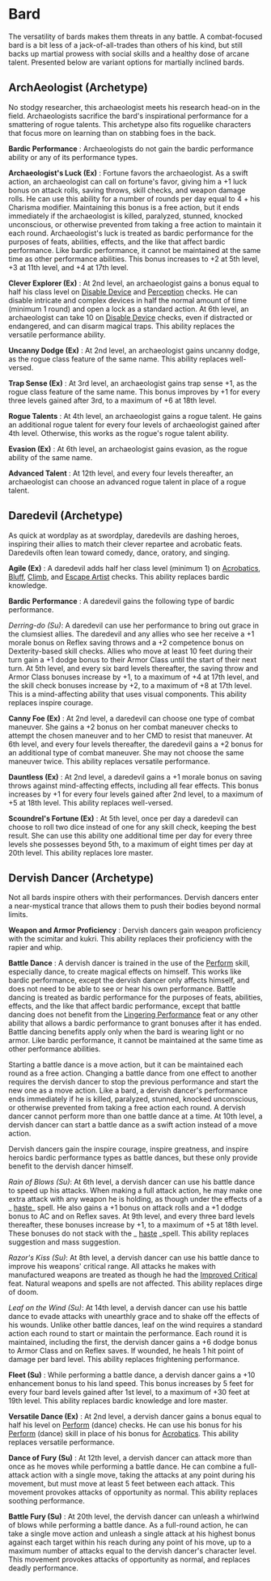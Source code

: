 # Bard

The versatility of bards makes them threats in any battle. A combat-focused bard is a bit less of a jack-of-all-trades than others of his kind, but still backs up martial prowess with social skills and a healthy dose of arcane talent. Presented below are variant options for martially inclined bards.

## ArchAeologist (Archetype)

No stodgy researcher, this archaeologist meets his research head-on in the field. Archaeologists sacrifice the bard's inspirational performance for a smattering of rogue talents. This archetype also fits roguelike characters that focus more on learning than on stabbing foes in the back.

**Bardic Performance** : Archaeologists do not gain the bardic performance ability or any of its performance types.

**Archaeologist's Luck (Ex)** : Fortune favors the archaeologist. As a swift action, an archaeologist can call on fortune's favor, giving him a +1 luck bonus on attack rolls, saving throws, skill checks, and weapon damage rolls. He can use this ability for a number of rounds per day equal to 4 + his Charisma modifier. Maintaining this bonus is a free action, but it ends immediately if the archaeologist is killed, paralyzed, stunned, knocked unconscious, or otherwise prevented from taking a free action to maintain it each round. Archaeologist's luck is treated as bardic performance for the purposes of feats, abilities, effects, and the like that affect bardic performance. Like bardic performance, it cannot be maintained at the same time as other performance abilities. This bonus increases to +2 at 5th level, +3 at 11th level, and +4 at 17th level.

**Clever Explorer (Ex)** : At 2nd level, an archaeologist gains a bonus equal to half his class level on [Disable Device](/pathfinderRPG/prd/skills/disableDevice.html#_disable-device) and [Perception](/pathfinderRPG/prd/skills/perception.html#_perception) checks. He can disable intricate and complex devices in half the normal amount of time (minimum 1 round) and open a lock as a standard action. At 6th level, an archaeologist can take 10 on [Disable Device](/pathfinderRPG/prd/skills/disableDevice.html#_disable-device) checks, even if distracted or endangered, and can disarm magical traps. This ability replaces the versatile performance ability.

**Uncanny Dodge (Ex)** : At 2nd level, an archaeologist gains uncanny dodge, as the rogue class feature of the same name. This ability replaces well-versed.

**Trap Sense (Ex)** : At 3rd level, an archaeologist gains trap sense +1, as the rogue class feature of the same name. This bonus improves by +1 for every three levels gained after 3rd, to a maximum of +6 at 18th level.

**Rogue Talents** : At 4th level, an archaeologist gains a rogue talent. He gains an additional rogue talent for every four levels of archaeologist gained after 4th level. Otherwise, this works as the rogue's rogue talent ability.

**Evasion (Ex)** : At 6th level, an archaeologist gains evasion, as the rogue ability of the same name.

**Advanced Talent** : At 12th level, and every four levels thereafter, an archaeologist can choose an advanced rogue talent in place of a rogue talent.

## Daredevil (Archetype)

As quick at wordplay as at swordplay, daredevils are dashing heroes, inspiring their allies to match their clever repartee and acrobatic feats. Daredevils often lean toward comedy, dance, oratory, and singing.

**Agile (Ex)** : A daredevil adds half her class level (minimum 1) on [Acrobatics](/pathfinderRPG/prd/skills/acrobatics.html#_acrobatics), [Bluff](/pathfinderRPG/prd/skills/bluff.html#_bluff), [Climb](/pathfinderRPG/prd/skills/climb.html#_climb), and [Escape Artist](/pathfinderRPG/prd/skills/escapeArtist.html#_escape-artist) checks. This ability replaces bardic knowledge.

**Bardic Performance** : A daredevil gains the following type of bardic performance.

_Derring-do (Su)_: A daredevil can use her performance to bring out grace in the clumsiest allies. The daredevil and any allies who see her receive a +1 morale bonus on Reflex saving throws and a +2 competence bonus on Dexterity-based skill checks. Allies who move at least 10 feet during their turn gain a +1 dodge bonus to their Armor Class until the start of their next turn. At 5th level, and every six bard levels thereafter, the saving throw and Armor Class bonuses increase by +1, to a maximum of +4 at 17th level, and the skill check bonuses increase by +2, to a maximum of +8 at 17th level. This is a mind-affecting ability that uses visual components. This ability replaces inspire courage.

**Canny Foe (Ex)** : At 2nd level, a daredevil can choose one type of combat maneuver. She gains a +2 bonus on her combat maneuver checks to attempt the chosen maneuver and to her CMD to resist that maneuver. At 6th level, and every four levels thereafter, the daredevil gains a +2 bonus for an additional type of combat maneuver. She may not choose the same maneuver twice. This ability replaces versatile performance.

**Dauntless (Ex)** : At 2nd level, a daredevil gains a +1 morale bonus on saving throws against mind-affecting effects, including all fear effects. This bonus increases by +1 for every four levels gained after 2nd level, to a maximum of +5 at 18th level. This ability replaces well-versed.

**Scoundrel's Fortune (Ex)** : At 5th level, once per day a daredevil can choose to roll two dice instead of one for any skill check, keeping the best result. She can use this ability one additional time per day for every three levels she possesses beyond 5th, to a maximum of eight times per day at 20th level. This ability replaces lore master.

## Dervish Dancer (Archetype)

Not all bards inspire others with their performances. Dervish dancers enter a near-mystical trance that allows them to push their bodies beyond normal limits.

**Weapon and Armor Proficiency** : Dervish dancers gain weapon proficiency with the scimitar and kukri. This ability replaces their proficiency with the rapier and whip.

**Battle Dance** : A dervish dancer is trained in the use of the [Perform](/pathfinderRPG/prd/skills/perform.html#_perform) skill, especially dance, to create magical effects on himself. This works like bardic performance, except the dervish dancer only affects himself, and does not need to be able to see or hear his own performance. Battle dancing is treated as bardic performance for the purposes of feats, abilities, effects, and the like that affect bardic performance, except that battle dancing does not benefit from the [Lingering Performance](/pathfinderRPG/prd/advanced/advancedFeats.html#_lingering-performance) feat or any other ability that allows a bardic performance to grant bonuses after it has ended. Battle dancing benefits apply only when the bard is wearing light or no armor. Like bardic performance, it cannot be maintained at the same time as other performance abilities.

Starting a battle dance is a move action, but it can be maintained each round as a free action. Changing a battle dance from one effect to another requires the dervish dancer to stop the previous performance and start the new one as a move action. Like a bard, a dervish dancer's performance ends immediately if he is killed, paralyzed, stunned, knocked unconscious, or otherwise prevented from taking a free action each round. A dervish dancer cannot perform more than one battle dance at a time. At 10th level, a dervish dancer can start a battle dance as a swift action instead of a move action.

Dervish dancers gain the inspire courage, inspire greatness, and inspire heroics bardic performance types as battle dances, but these only provide benefit to the dervish dancer himself.

_Rain of Blows (Su)_: At 6th level, a dervish dancer can use his battle dance to speed up his attacks. When making a full attack action, he may make one extra attack with any weapon he is holding, as though under the effects of a _ [haste](/pathfinderRPG/prd/spells/haste.html#_haste)_ spell. He also gains a +1 bonus on attack rolls and a +1 dodge bonus to AC and on Reflex saves. At 9th level, and every three bard levels thereafter, these bonuses increase by +1, to a maximum of +5 at 18th level. These bonuses do not stack with the _ [haste](/pathfinderRPG/prd/spells/haste.html#_haste) _spell. This ability replaces suggestion and mass suggestion.

  
  

_Razor's Kiss (Su)_: At 8th level, a dervish dancer can use his battle dance to improve his weapons' critical range. All attacks he makes with manufactured weapons are treated as though he had the [Improved Critical](/pathfinderRPG/prd/feats.html#_improved-critical) feat. Natural weapons and spells are not affected. This ability replaces dirge of doom.

  
  

_Leaf on the Wind (Su)_: At 14th level, a dervish dancer can use his battle dance to evade attacks with unearthly grace and to shake off the effects of his wounds. Unlike other battle dances, leaf on the wind requires a standard action each round to start or maintain the performance. Each round it is maintained, including the first, the dervish dancer gains a +6 dodge bonus to Armor Class and on Reflex saves. If wounded, he heals 1 hit point of damage per bard level. This ability replaces frightening performance.

**Fleet (Su)** : While performing a battle dance, a dervish dancer gains a +10 enhancement bonus to his land speed. This bonus increases by 5 feet for every four bard levels gained after 1st level, to a maximum of +30 feet at 19th level. This ability replaces bardic knowledge and lore master.

**Versatile Dance (Ex)** : At 2nd level, a dervish dancer gains a bonus equal to half his level on [Perform](/pathfinderRPG/prd/skills/perform.html#_perform) (dance) checks. He can use his bonus for his [Perform](/pathfinderRPG/prd/skills/perform.html#_perform) (dance) skill in place of his bonus for [Acrobatics](/pathfinderRPG/prd/skills/acrobatics.html#_acrobatics). This ability replaces versatile performance.

**Dance of Fury (Su)** : At 12th level, a dervish dancer can attack more than once as he moves while performing a battle dance. He can combine a full-attack action with a single move, taking the attacks at any point during his movement, but must move at least 5 feet between each attack. This movement provokes attacks of opportunity as normal. This ability replaces soothing performance.

**Battle Fury (Su)** : At 20th level, the dervish dancer can unleash a whirlwind of blows while performing a battle dance. As a full-round action, he can take a single move action and unleash a single attack at his highest bonus against each target within his reach during any point of his move, up to a maximum number of attacks equal to the dervish dancer's character level. This movement provokes attacks of opportunity as normal, and replaces deadly performance.

